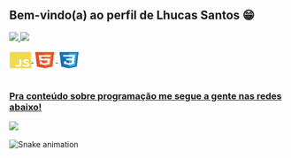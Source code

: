 ## Bem-vindo(a) ao perfil de Lhucas Santos 😁

 <div>
   <a href="https://github.com/lhucaslol">
   <img height="180em" src="https://github-readme-stats.vercel.app/api?username=lhucaslol&show_icons=true&theme=tokyonight&include_all_commits=true&count_private=true"/>
   <img height="180em" src="https://lhucaslol.vercel.app//api/top-langs/?username=lhucaslol&layout=compact&langs_count=6&theme=tokyonight"/>

</div>
<div style="display: inline_block"><br>
  <img align="center" alt="Js" height="30" width="40" src="https://raw.githubusercontent.com/devicons/devicon/master/icons/javascript/javascript-plain.svg">
  <img align="center" alt="HTML" height="30" width="40" src="https://raw.githubusercontent.com/devicons/devicon/master/icons/html5/html5-original.svg">
  <img align="center" alt="CSS" height="30" width="40" src="https://raw.githubusercontent.com/devicons/devicon/master/icons/css3/css3-original.svg">
</div>
 
 <br>
 
  ### Pra conteúdo sobre programação me segue a gente nas redes abaixo!
 
<div> 
  <a href = "mailto:lhucaslol@outlook.com"><img src="https://img.shields.io/badge/-Gmail-%23333?style=for-the-badge&logo=gmail&logoColor=white" target="_blank"></a>
 
  ![Snake animation](https://github.com/lhucaslol/lhucaslol/blob/output/github-contribution-grid-snake.svg)

</div>
